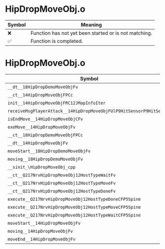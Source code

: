 # HipDropMoveObj.o
| Symbol | Meaning 
| ------------- | ------------- 
| :x: | Function has not yet been started or is not matching. 
| :white_check_mark: | Function is completed. 


# HipDropMoveObj.o
| Symbol | Decompiled? |
| ------------- | ------------- |
| `__dt__18HipDropDemoMoveObjFv` | :white_check_mark: |
| `__ct__14HipDropMoveObjFPCc` | :white_check_mark: |
| `init__14HipDropMoveObjFRC12JMapInfoIter` | :white_check_mark: |
| `receiveMsgPlayerAttack__14HipDropMoveObjFUlP9HitSensorP9HitSensor` | :white_check_mark: |
| `isEndMove__14HipDropMoveObjCFv` | :white_check_mark: |
| `exeMove__14HipDropMoveObjFv` | :white_check_mark: |
| `__ct__18HipDropDemoMoveObjFPCc` | :white_check_mark: |
| `__dt__14HipDropMoveObjFv` | :white_check_mark: |
| `moveStart__18HipDropDemoMoveObjFv` | :white_check_mark: |
| `moving__18HipDropDemoMoveObjFv` | :white_check_mark: |
| `__sinit_\HipDropMoveObj_cpp` | :white_check_mark: |
| `__ct__Q217NrvHipDropMoveObj12HostTypeWaitFv` | :white_check_mark: |
| `__ct__Q217NrvHipDropMoveObj12HostTypeMoveFv` | :white_check_mark: |
| `__ct__Q217NrvHipDropMoveObj12HostTypeDoneFv` | :white_check_mark: |
| `execute__Q217NrvHipDropMoveObj12HostTypeDoneCFP5Spine` | :white_check_mark: |
| `execute__Q217NrvHipDropMoveObj12HostTypeMoveCFP5Spine` | :white_check_mark: |
| `execute__Q217NrvHipDropMoveObj12HostTypeWaitCFP5Spine` | :white_check_mark: |
| `moveStart__14HipDropMoveObjFv` | :white_check_mark: |
| `moving__14HipDropMoveObjFv` | :white_check_mark: |
| `moveEnd__14HipDropMoveObjFv` | :white_check_mark: |
